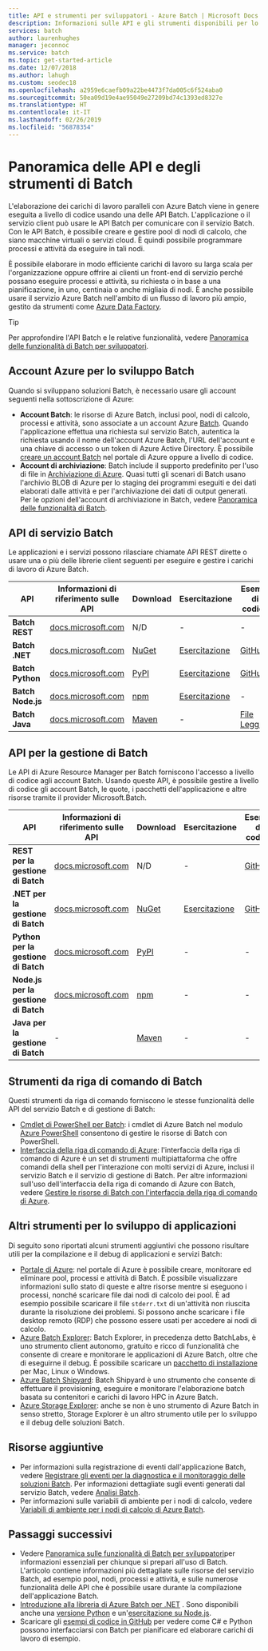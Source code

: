 ```yaml
---
title: API e strumenti per sviluppatori - Azure Batch | Microsoft Docs
description: Informazioni sulle API e gli strumenti disponibili per lo sviluppo di soluzioni con il servizio Azure Batch.
services: batch
author: laurenhughes
manager: jeconnoc
ms.service: batch
ms.topic: get-started-article
ms.date: 12/07/2018
ms.author: lahugh
ms.custom: seodec18
ms.openlocfilehash: a2959e6caefb09a22be4473f7da005c6f524aba0
ms.sourcegitcommit: 50ea09d19e4ae95049e27209bd74c1393ed8327e
ms.translationtype: HT
ms.contentlocale: it-IT
ms.lasthandoff: 02/26/2019
ms.locfileid: "56878354"
---
```

# <a name="overview-of-batch-apis-and-tools"></a>Panoramica delle API e degli strumenti di Batch

L'elaborazione dei carichi di lavoro paralleli con Azure Batch viene in genere eseguita a livello di codice usando una delle API Batch. L'applicazione o il servizio client può usare le API Batch per comunicare con il servizio Batch. Con le API Batch, è possibile creare e gestire pool di nodi di calcolo, che siano macchine virtuali o servizi cloud. È quindi possibile programmare processi e attività da eseguire in tali nodi. 

È possibile elaborare in modo efficiente carichi di lavoro su larga scala per l'organizzazione oppure offrire ai clienti un front-end di servizio perché possano eseguire processi e attività, su richiesta o in base a una pianificazione, in uno, centinaia o anche migliaia di nodi. È anche possibile usare il servizio Azure Batch nell'ambito di un flusso di lavoro più ampio, gestito da strumenti come [Azure Data Factory](../data-factory/transform-data-using-dotnet-custom-activity.md?toc=%2fazure%2fbatch%2ftoc.json).

> [!TIP]
> Per approfondire l'API Batch e le relative funzionalità, vedere [Panoramica delle funzionalità di Batch per sviluppatori](batch-api-basics.md).
> 
> 

## <a name="azure-accounts-for-batch-development"></a>Account Azure per lo sviluppo Batch
Quando si sviluppano soluzioni Batch, è necessario usare gli account seguenti nella sottoscrizione di Azure:

* **Account Batch**: le risorse di Azure Batch, inclusi pool, nodi di calcolo, processi e attività, sono associate a un account Azure [Batch](batch-api-basics.md#account). Quando l'applicazione effettua una richiesta sul servizio Batch, autentica la richiesta usando il nome dell'account Azure Batch, l'URL dell'account e una chiave di accesso o un token di Azure Active Directory. È possibile [creare un account Batch](batch-account-create-portal.md) nel portale di Azure oppure a livello di codice.
* **Account di archiviazione**: Batch include il supporto predefinito per l'uso di file in [Archiviazione di Azure][azure_storage]. Quasi tutti gli scenari di Batch usano l'archivio BLOB di Azure per lo staging dei programmi eseguiti e dei dati elaborati dalle attività e per l'archiviazione dei dati di output generati. Per le opzioni dell'account di archiviazione in Batch, vedere [Panoramica delle funzionalità di Batch](batch-api-basics.md#azure-storage-account).

## <a name="batch-service-apis"></a>API di servizio Batch

Le applicazioni e i servizi possono rilasciare chiamate API REST dirette o usare una o più delle librerie client seguenti per eseguire e gestire i carichi di lavoro di Azure Batch.

| API | Informazioni di riferimento sulle API | Download | Esercitazione | Esempi di codice | Altre informazioni |
| --- | --- | --- | --- | --- | --- |
| **Batch REST** |[docs.microsoft.com][batch_rest] |N/D |- |- | [Versioni supportate](/rest/api/batchservice/batch-service-rest-api-versioning) |
| **Batch .NET** |[docs.microsoft.com][api_net] |[NuGet][api_net_nuget] |[Esercitazione](tutorial-parallel-dotnet.md) |[GitHub][api_sample_net] | [Note sulla versione](https://aka.ms/batch-net-dataplane-changelog) |
| **Batch Python** |[docs.microsoft.com][api_python] |[PyPI][api_python_pypi] |[Esercitazione](tutorial-parallel-python.md)|[GitHub][api_sample_python] | [File Leggimi](https://github.com/Azure/azure-sdk-for-python/blob/master/doc/batch.rst) |
| **Batch Node.js** |[docs.microsoft.com][api_nodejs] |[npm][api_nodejs_npm] |[Esercitazione](batch-nodejs-get-started.md) |- | [File Leggimi](https://github.com/Azure/azure-sdk-for-node/tree/master/lib/services/batch) |
| **Batch Java** |[docs.microsoft.com][api_java] |[Maven][api_java_jar] |- |[File Leggimi][api_sample_java] | [File Leggimi](https://github.com/Azure/azure-batch-sdk-for-java)|

## <a name="batch-management-apis"></a>API per la gestione di Batch

Le API di Azure Resource Manager per Batch forniscono l'accesso a livello di codice agli account Batch. Usando queste API, è possibile gestire a livello di codice gli account Batch, le quote, i pacchetti dell'applicazione e altre risorse tramite il provider Microsoft.Batch.  

| API | Informazioni di riferimento sulle API | Download | Esercitazione | Esempi di codice |
| --- | --- | --- | --- | --- |
| **REST per la gestione di Batch** |[docs.microsoft.com][api_rest_mgmt] |N/D |- |[GitHub](https://github.com/Azure-Samples/batch-dotnet-manage-batch-accounts) |
| **.NET per la gestione di Batch** |[docs.microsoft.com][api_net_mgmt] |[NuGet][api_net_mgmt_nuget] | [Esercitazione](batch-management-dotnet.md) |[GitHub][api_sample_net] |
| **Python per la gestione di Batch** |[docs.microsoft.com][api_python_mgmt] |[PyPI][api_python_mgmt_pypi] |- |- |
| **Node.js per la gestione di Batch** |[docs.microsoft.com][api_nodejs_mgmt] |[npm][api_nodejs_mgmt_npm] |- |- | 
| **Java per la gestione di Batch** |- |[Maven][api_java_mgmt_jar] |- |- |
## <a name="batch-command-line-tools"></a>Strumenti da riga di comando di Batch

Questi strumenti da riga di comando forniscono le stesse funzionalità delle API del servizio Batch e di gestione di Batch: 

* [Cmdlet di PowerShell per Batch][batch_ps]: i cmdlet di Azure Batch nel modulo [Azure PowerShell](/powershell/azure/overview) consentono di gestire le risorse di Batch con PowerShell.
* [Interfaccia della riga di comando di Azure](/cli/azure): l'interfaccia della riga di comando di Azure è un set di strumenti multipiattaforma che offre comandi della shell per l'interazione con molti servizi di Azure, inclusi il servizio Batch e il servizio di gestione di Batch. Per altre informazioni sull'uso dell'interfaccia della riga di comando di Azure con Batch, vedere [Gestire le risorse di Batch con l'interfaccia della riga di comando di Azure](batch-cli-get-started.md).

## <a name="other-tools-for-application-development"></a>Altri strumenti per lo sviluppo di applicazioni

Di seguito sono riportati alcuni strumenti aggiuntivi che possono risultare utili per la compilazione e il debug di applicazioni e servizi Batch:

* [Portale di Azure][portal]: nel portale di Azure è possibile creare, monitorare ed eliminare pool, processi e attività di Batch. È possibile visualizzare informazioni sullo stato di queste e altre risorse mentre si eseguono i processi, nonché scaricare file dai nodi di calcolo dei pool. È ad esempio possibile scaricare il file `stderr.txt` di un'attività non riuscita durante la risoluzione dei problemi. Si possono anche scaricare i file desktop remoto (RDP) che possono essere usati per accedere ai nodi di calcolo.
* [Azure Batch Explorer][batch_labs]: Batch Explorer, in precedenza detto BatchLabs, è uno strumento client autonomo, gratuito e ricco di funzionalità che consente di creare e monitorare le applicazioni di Azure Batch, oltre che di eseguirne il debug. È possibile scaricare un [pacchetto di installazione](https://azure.github.io/BatchExplorer/) per Mac, Linux o Windows.
* [Azure Batch Shipyard](https://github.com/Azure/batch-shipyard): Batch Shipyard è uno strumento che consente di effettuare il provisioning, eseguire e monitorare l'elaborazione batch basata su contenitori e carichi di lavoro HPC in Azure Batch.
* [Azure Storage Explorer][storage_explorer]: anche se non è uno strumento di Azure Batch in senso stretto, Storage Explorer è un altro strumento utile per lo sviluppo e il debug delle soluzioni Batch.

## <a name="additional-resources"></a>Risorse aggiuntive

- Per informazioni sulla registrazione di eventi dall'applicazione Batch, vedere [Registrare gli eventi per la diagnostica e il monitoraggio delle soluzioni Batch](batch-diagnostics.md). Per informazioni dettagliate sugli eventi generati dal servizio Batch, vedere [Analisi Batch](batch-analytics.md).
- Per informazioni sulle variabili di ambiente per i nodi di calcolo, vedere [Variabili di ambiente per i nodi di calcolo di Azure Batch](batch-compute-node-environment-variables.md).

## <a name="next-steps"></a>Passaggi successivi

* Vedere [Panoramica sulle funzionalità di Batch per sviluppatori](batch-api-basics.md)per informazioni essenziali per chiunque si prepari all'uso di Batch. L'articolo contiene informazioni più dettagliate sulle risorse del servizio Batch, ad esempio pool, nodi, processi e attività, e sulle numerose funzionalità delle API che è possibile usare durante la compilazione dell'applicazione Batch.
* [Introduzione alla libreria di Azure Batch per .NET](tutorial-parallel-dotnet.md) . Sono disponibili anche una [versione Python](tutorial-parallel-python.md) e un'[esercitazione su Node.js](batch-nodejs-get-started.md).
* Scaricare gli [esempi di codice in GitHub][github_samples] per vedere come C# e Python possono interfacciarsi con Batch per pianificare ed elaborare carichi di lavoro di esempio.

[azure_storage]: https://azure.microsoft.com/services/storage/
[api_java]: /java/api/overview/azure/batch
[api_java_mgmt]: /java/api/overview/azure/batch/managementapi
[api_java_jar]: https://search.maven.org/#search%7Cga%7C1%7Ca%3A%22azure-batch%22
[api_java_mgmt_jar]: https://search.maven.org/#search%7Cga%7C1%7Ca%3A%22azure-batch%22
[api_net]: /dotnet/api/overview/azure/batch/
[api_net_nuget]: https://www.nuget.org/packages/Microsoft.Azure.Batch/
[api_rest_mgmt]: /rest/api/batchmanagement/
[api_net_mgmt]: /dotnet/api/overview/azure/batch/management
[api_net_mgmt_nuget]: https://www.nuget.org/packages/Microsoft.Azure.Management.Batch/
[api_nodejs]: /javascript/api/overview/azure/batch/client
[api_nodejs_mgmt]: /javascript/api/overview/azure/batch/management
[api_nodejs_npm]: https://www.npmjs.com/package/azure-batch
[api_nodejs_mgmt_npm]: https://www.npmjs.com/package/azure-arm-batch
[api_python]: /python/api/overview/azure/batch/client
[api_python_mgmt]: /python/api/overview/azure/batch/management
[api_python_pypi]: https://pypi.python.org/pypi/azure-batch
[api_python_mgmt_pypi]: https://pypi.python.org/pypi/azure-mgmt-batch
[api_sample_net]: https://github.com/Azure/azure-batch-samples/tree/master/CSharp
[api_sample_python]: https://github.com/Azure/azure-batch-samples/tree/master/Python/Batch
[api_sample_java]: https://github.com/Azure/azure-batch-samples/tree/master/Java/
[batch_ps]: /powershell/module/az.batch/
[batch_rest]: /rest/api/batchservice/
[free_account]: https://azure.microsoft.com/free/
[github_samples]: https://github.com/Azure/azure-batch-samples
[msdn_benefits]: https://azure.microsoft.com/pricing/member-offers/msdn-benefits-details/
[batch_labs]: https://azure.github.io/BatchExplorer/
[storage_explorer]: https://storageexplorer.com/
[portal]: https://portal.azure.com
